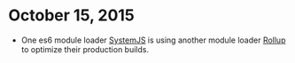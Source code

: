 # October 15, 2015

* One es6 module loader [SystemJS](http://systemjs.com) is using another module loader [Rollup](https://github.com/rollup/rollup) to optimize their production builds.
